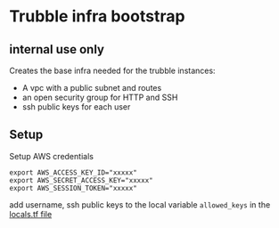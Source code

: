 # Trubble infra bootstrap

## internal use only

Creates the base infra needed for the trubble instances:

- A vpc with a public subnet and routes
- an open security group for HTTP and SSH
- ssh public keys for each user


## Setup

Setup AWS credentials

```
export AWS_ACCESS_KEY_ID="xxxxx"
export AWS_SECRET_ACCESS_KEY="xxxxx"
export AWS_SESSION_TOKEN="xxxxx"
```

add username, ssh public keys to the local variable `allowed_keys` in the [locals.tf file](./locals.tf)
